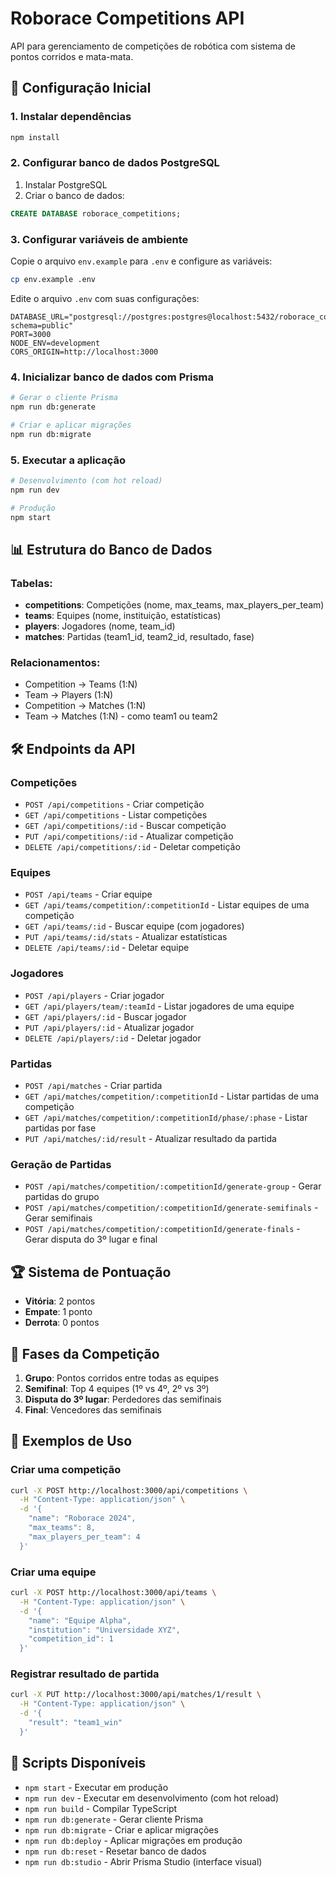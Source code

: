 # Roborace Competitions API

API para gerenciamento de competições de robótica com sistema de pontos corridos e mata-mata.

## 🚀 Configuração Inicial

### 1. Instalar dependências
```bash
npm install
```

### 2. Configurar banco de dados PostgreSQL
1. Instalar PostgreSQL
2. Criar o banco de dados:
```sql
CREATE DATABASE roborace_competitions;
```

### 3. Configurar variáveis de ambiente
Copie o arquivo `env.example` para `.env` e configure as variáveis:
```bash
cp env.example .env
```

Edite o arquivo `.env` com suas configurações:
```env
DATABASE_URL="postgresql://postgres:postgres@localhost:5432/roborace_competitions?schema=public"
PORT=3000
NODE_ENV=development
CORS_ORIGIN=http://localhost:3000
```

### 4. Inicializar banco de dados com Prisma
```bash
# Gerar o cliente Prisma
npm run db:generate

# Criar e aplicar migrações
npm run db:migrate
```

### 5. Executar a aplicação
```bash
# Desenvolvimento (com hot reload)
npm run dev

# Produção
npm start
```

## 📊 Estrutura do Banco de Dados

### Tabelas:
- **competitions**: Competições (nome, max_teams, max_players_per_team)
- **teams**: Equipes (nome, instituição, estatísticas)
- **players**: Jogadores (nome, team_id)
- **matches**: Partidas (team1_id, team2_id, resultado, fase)

### Relacionamentos:
- Competition → Teams (1:N)
- Team → Players (1:N)
- Competition → Matches (1:N)
- Team → Matches (1:N) - como team1 ou team2

## 🛠 Endpoints da API

### Competições
- `POST /api/competitions` - Criar competição
- `GET /api/competitions` - Listar competições
- `GET /api/competitions/:id` - Buscar competição
- `PUT /api/competitions/:id` - Atualizar competição
- `DELETE /api/competitions/:id` - Deletar competição

### Equipes
- `POST /api/teams` - Criar equipe
- `GET /api/teams/competition/:competitionId` - Listar equipes de uma competição
- `GET /api/teams/:id` - Buscar equipe (com jogadores)
- `PUT /api/teams/:id/stats` - Atualizar estatísticas
- `DELETE /api/teams/:id` - Deletar equipe

### Jogadores
- `POST /api/players` - Criar jogador
- `GET /api/players/team/:teamId` - Listar jogadores de uma equipe
- `GET /api/players/:id` - Buscar jogador
- `PUT /api/players/:id` - Atualizar jogador
- `DELETE /api/players/:id` - Deletar jogador

### Partidas
- `POST /api/matches` - Criar partida
- `GET /api/matches/competition/:competitionId` - Listar partidas de uma competição
- `GET /api/matches/competition/:competitionId/phase/:phase` - Listar partidas por fase
- `PUT /api/matches/:id/result` - Atualizar resultado da partida

### Geração de Partidas
- `POST /api/matches/competition/:competitionId/generate-group` - Gerar partidas do grupo
- `POST /api/matches/competition/:competitionId/generate-semifinals` - Gerar semifinais
- `POST /api/matches/competition/:competitionId/generate-finals` - Gerar disputa do 3º lugar e final

## 🏆 Sistema de Pontuação

- **Vitória**: 2 pontos
- **Empate**: 1 ponto
- **Derrota**: 0 pontos

## 🎯 Fases da Competição

1. **Grupo**: Pontos corridos entre todas as equipes
2. **Semifinal**: Top 4 equipes (1º vs 4º, 2º vs 3º)
3. **Disputa do 3º lugar**: Perdedores das semifinais
4. **Final**: Vencedores das semifinais

## 📝 Exemplos de Uso

### Criar uma competição
```bash
curl -X POST http://localhost:3000/api/competitions \
  -H "Content-Type: application/json" \
  -d '{
    "name": "Roborace 2024",
    "max_teams": 8,
    "max_players_per_team": 4
  }'
```

### Criar uma equipe
```bash
curl -X POST http://localhost:3000/api/teams \
  -H "Content-Type: application/json" \
  -d '{
    "name": "Equipe Alpha",
    "institution": "Universidade XYZ",
    "competition_id": 1
  }'
```

### Registrar resultado de partida
```bash
curl -X PUT http://localhost:3000/api/matches/1/result \
  -H "Content-Type: application/json" \
  -d '{
    "result": "team1_win"
  }'
```

## 🔧 Scripts Disponíveis

- `npm start` - Executar em produção
- `npm run dev` - Executar em desenvolvimento (com hot reload)
- `npm run build` - Compilar TypeScript
- `npm run db:generate` - Gerar cliente Prisma
- `npm run db:migrate` - Criar e aplicar migrações
- `npm run db:deploy` - Aplicar migrações em produção
- `npm run db:reset` - Resetar banco de dados
- `npm run db:studio` - Abrir Prisma Studio (interface visual)
